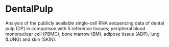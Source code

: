 # DentalPulp

Analysis of the publicly available single-cell RNA sequencing data of dental pulp (DP) in comparison with 5 reference tissues; peripheral blood mononuclear cell (PBMC), bone marrow (BM), adipose tissue (ADP), lung (LUNG) and skin (SKIN).
